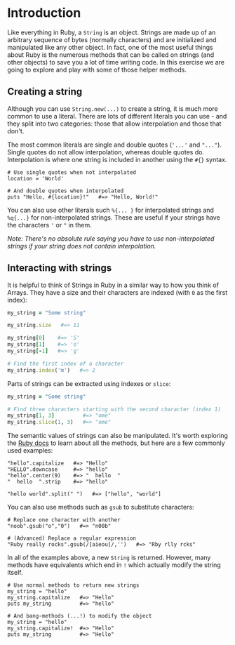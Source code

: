 # Introduction

Like everything in Ruby, a `String` is an object.
Strings are made up of an arbitrary sequence of bytes (normally characters) and are initialized and manipulated like any other object.
In fact, one of the most useful things about Ruby is the numerous methods that can be called on strings (and other objects) to save you a lot of time writing code.
In this exercise we are going to explore and play with some of those helper methods.

## Creating a string

Although you can use `String.new(...)` to create a string, it is much more common to use a literal.
There are lots of different literals you can use - and they split into two categories: those that allow interpolation and those that don't.

The most common literals are single and double quotes (`'...'` and `"..."`).
Single quotes do not allow interpolation, whereas double quotes do.
Interpolation is where one string is included in another using the `#{}` syntax.

```
# Use single quotes when not interpolated
location = 'World'

# And double quotes when interpolated
puts "Hello, #{location}!"   #=> "Hello, World!"
```

You can also use other literals such `%{... }` for interpolated strings and `%q{...}` for non-interpolated strings.
These are useful if your strings have the characters `'` or `"` in them.

_Note: There's no absolute rule saying you have to use non-interpolated strings if your string does not contain interpolation._

## Interacting with strings

It is helpful to think of Strings in Ruby in a similar way to how you think of Arrays.
They have a size and their characters are indexed (with `0` as the first index):

```ruby
my_string = "Some string"

my_string.size   #=> 11

my_string[0]    #=> 'S'
my_string[1]    #=> 'o'
my_string[-1]   #=> 'g'

# Find the first index of a character
my_string.index('m')   #=> 2
```

Parts of strings can be extracted using indexes or `slice`:
```ruby
my_string = "Some string"

# Find three characters starting with the second character (index 1)
my_string[1, 3]         #=> "ome"
my_string.slice(1, 3)   #=> "ome"
```

The semantic values of strings can also be manipulated.
It's worth exploring the [Ruby docs][docs-string] to learn about all the methods, but here are a few commonly used examples:
```
"hello".capitalize   #=> "Hello"
"HELLO".downcase     #=> "hello"
"hello".center(9)    #=> "  hello  "
"  hello  ".strip    #=> "hello"

"hello world".split(" ")   #=> ["hello", "world"]
```

You can also use methods such as `gsub` to substitute characters:
```
# Replace one character with another
"noob".gsub("o","0")   #=> "n00b"

# (Advanced) Replace a regular expression
"Ruby really rocks".gsub(/[aieou]/,'')   #=> "Rby rlly rcks"
```

In all of the examples above, a new `String` is returned.
However, many methods have equivalents which end in `!` which actually modify the string itself.

```
# Use normal methods to return new strings
my_string = "hello"
my_string.capitalize   #=> "Hello"
puts my_string         #=> "hello"

# And bang-methods (...!) to modify the object
my_string = "hello"
my_string.capitalize!  #=> "Hello"
puts my_string         #=> "Hello"
```

[docs-string]: https://ruby-doc.org/core-2.7.0/String.html
